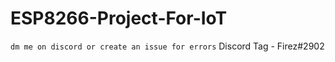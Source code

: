 # ESP8266-Project-For-IoT

`dm me on discord or create an issue for errors`
Discord Tag - Firez#2902
